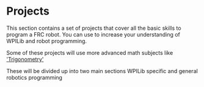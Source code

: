 # Projects

This section contains a set of projects
that cover all the basic skills to program a FRC robot. 
You can use to increase your understanding of WPILib and robot programming.

Some of these projects will use more advanced math subjects like ['Trigonometry'](https://www.khanacademy.org/math/trigonometry)

These will be divided up into two main sections WPILib specific and general robotics programming